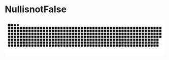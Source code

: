 ﻿# NullisnotFalse
![snake gif](https://github.com/NullisnotFalse/NullisnotFalse/blob/output/github-contribution-grid-snake-dark.svg)

